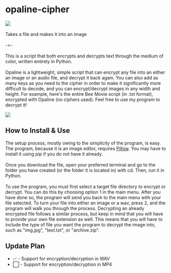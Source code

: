 # opaline-cipher

<img src=https://github.com/user-attachments/assets/6ccced97-d7fa-4c10-99db-c7a4ae052554>


<br>
<br>
Takes a file and makes it into an image
<br>
<br>
-=-
<br>
<br>
This is a script that both encrypts and decrypts text through the medium of color, written entirely in Python.
<br>
<br>
Opaline is a lightweight, simple script that can encrypt any file into an either an image or an audio file, and decrypt it back again. You can also add as many keys as you need to the cipher in order to make it significantly more difficult to decode, and you can encrypt/decrypt images in any width and height. For example, here's the entire Bee Movie script (in .txt format), encrypted with Opaline (no ciphers used). Feel free to use my program to decrypt it!
<p> </p>
<img src=https://github.com/user-attachments/assets/f2ca46ff-28ae-4651-8b3c-28ee4ff9d114>
<br>
<h2>How to Install & Use</h2>
The setup process, mostly owing to the simplicity of the program, is easy. The program, because it is an image editor, requires <a href=https://pypi.org/project/pillow/ target="_blank" rel="noopener noreferrer">Pillow</a>. You may have to install it using pip if you do not have it already.
<br> <br>
Once you download the file, open your preferred terminal and go to the folder you have created (or the folder it is located in) with cd. Then, run it in Python.
<br> <br>
To use the program, you must first select a target file directory to encrypt or decrypt. You can do this by choosing option 1 in the main menu. After you have done so, the program will send you back to the main menu with your file selected. To turn your file into either an image or a wav, press 2, and the program will walk you through the process. Decrypting an already encrypted file follows a similar process, but keep in mind that you will have to provide your own file extension as well. This means that you will have to include the type of file you want the program to decrypt the image into, such as "img.jpg", "text.txt", or "archive.zip".
<h2>Update Plan</h2>
<ul>
  <li>✅ - Support for encryption/decryption in WAV</li>
  <li>⬜ - Support for encryption/decryption in MP4</li>
</ul>
